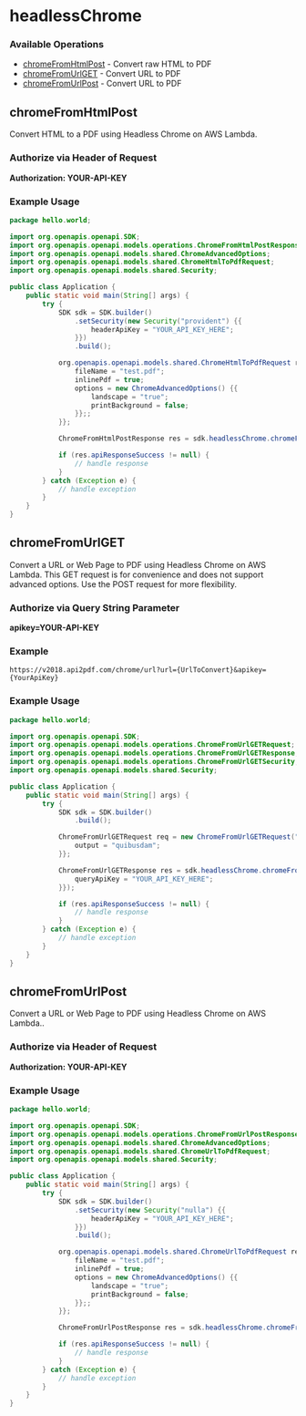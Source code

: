 # headlessChrome

### Available Operations

* [chromeFromHtmlPost](#chromefromhtmlpost) - Convert raw HTML to PDF
* [chromeFromUrlGET](#chromefromurlget) - Convert URL to PDF
* [chromeFromUrlPost](#chromefromurlpost) - Convert URL to PDF

## chromeFromHtmlPost

Convert HTML to a PDF using Headless Chrome on AWS Lambda.
### Authorize via Header of Request
**Authorization: YOUR-API-KEY**

### Example Usage

```java
package hello.world;

import org.openapis.openapi.SDK;
import org.openapis.openapi.models.operations.ChromeFromHtmlPostResponse;
import org.openapis.openapi.models.shared.ChromeAdvancedOptions;
import org.openapis.openapi.models.shared.ChromeHtmlToPdfRequest;
import org.openapis.openapi.models.shared.Security;

public class Application {
    public static void main(String[] args) {
        try {
            SDK sdk = SDK.builder()
                .setSecurity(new Security("provident") {{
                    headerApiKey = "YOUR_API_KEY_HERE";
                }})
                .build();

            org.openapis.openapi.models.shared.ChromeHtmlToPdfRequest req = new ChromeHtmlToPdfRequest("<p>Hello World</p>") {{
                fileName = "test.pdf";
                inlinePdf = true;
                options = new ChromeAdvancedOptions() {{
                    landscape = "true";
                    printBackground = false;
                }};;
            }};            

            ChromeFromHtmlPostResponse res = sdk.headlessChrome.chromeFromHtmlPost(req);

            if (res.apiResponseSuccess != null) {
                // handle response
            }
        } catch (Exception e) {
            // handle exception
        }
    }
}
```

## chromeFromUrlGET

Convert a URL or Web Page to PDF using Headless Chrome on AWS Lambda. This GET request is for convenience and does not support advanced options. Use the POST request for more flexibility.
### Authorize via Query String Parameter
**apikey=YOUR-API-KEY**
### Example
``` https://v2018.api2pdf.com/chrome/url?url={UrlToConvert}&apikey={YourApiKey} ``` 

### Example Usage

```java
package hello.world;

import org.openapis.openapi.SDK;
import org.openapis.openapi.models.operations.ChromeFromUrlGETRequest;
import org.openapis.openapi.models.operations.ChromeFromUrlGETResponse;
import org.openapis.openapi.models.operations.ChromeFromUrlGETSecurity;
import org.openapis.openapi.models.shared.Security;

public class Application {
    public static void main(String[] args) {
        try {
            SDK sdk = SDK.builder()
                .build();

            ChromeFromUrlGETRequest req = new ChromeFromUrlGETRequest("distinctio") {{
                output = "quibusdam";
            }};            

            ChromeFromUrlGETResponse res = sdk.headlessChrome.chromeFromUrlGET(req, new ChromeFromUrlGETSecurity("unde") {{
                queryApiKey = "YOUR_API_KEY_HERE";
            }});

            if (res.apiResponseSuccess != null) {
                // handle response
            }
        } catch (Exception e) {
            // handle exception
        }
    }
}
```

## chromeFromUrlPost

Convert a URL or Web Page to PDF using Headless Chrome on AWS Lambda..
### Authorize via Header of Request
**Authorization: YOUR-API-KEY**

### Example Usage

```java
package hello.world;

import org.openapis.openapi.SDK;
import org.openapis.openapi.models.operations.ChromeFromUrlPostResponse;
import org.openapis.openapi.models.shared.ChromeAdvancedOptions;
import org.openapis.openapi.models.shared.ChromeUrlToPdfRequest;
import org.openapis.openapi.models.shared.Security;

public class Application {
    public static void main(String[] args) {
        try {
            SDK sdk = SDK.builder()
                .setSecurity(new Security("nulla") {{
                    headerApiKey = "YOUR_API_KEY_HERE";
                }})
                .build();

            org.openapis.openapi.models.shared.ChromeUrlToPdfRequest req = new ChromeUrlToPdfRequest("https://www.github.com") {{
                fileName = "test.pdf";
                inlinePdf = true;
                options = new ChromeAdvancedOptions() {{
                    landscape = "true";
                    printBackground = false;
                }};;
            }};            

            ChromeFromUrlPostResponse res = sdk.headlessChrome.chromeFromUrlPost(req);

            if (res.apiResponseSuccess != null) {
                // handle response
            }
        } catch (Exception e) {
            // handle exception
        }
    }
}
```
